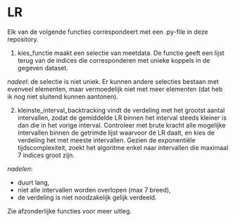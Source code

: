 # LR
Elk van de volgende functies correspondeert met een .py-file in deze repository.

1. kies_functie maakt een selectie van meetdata. De functie geeft een lijst terug van de indices die corresponderen met unieke koppels in de gegeven dataset.

  _nadeel_: de selectie is niet uniek. Er kunnen andere selecties bestaan met evenveel elementen, maar vermoedelijk niet met meer elementen (dat heb ik nog niet sluitend kunnen aantonen).

2. kleinste_interval_backtracking vindt de verdeling met het grootst aantal intervallen, zodat de gemiddelde LR binnen het interval steeds kleiner is dan die in het vorige interval.
Controleer met brute kracht alle mogelijke intervallen binnen de getrimde lijst waarvoor de LR daalt, en kies de verdeling het met meeste intervallen. Gezien de exponentiële tijdscomplexiteit, zoekt het algoritme enkel naar intervallen die maximaal 7 indices groot zijn.

  _nadelen_:
  - duurt lang,
  - niet alle intervallen worden overlopen (max 7 breed),
  - de verdeling is niet noodzakelijk gelijk verdeeld.

Zie afzonderlijke functies voor meer uitleg.
